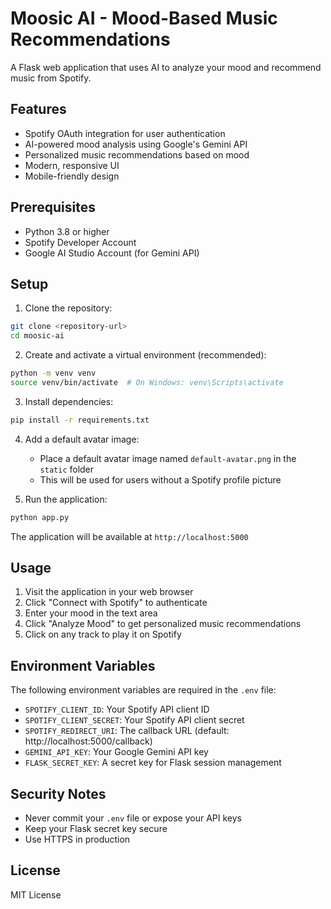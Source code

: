 # Moosic AI - Mood-Based Music Recommendations

A Flask web application that uses AI to analyze your mood and recommend music from Spotify.

## Features

- Spotify OAuth integration for user authentication
- AI-powered mood analysis using Google's Gemini API
- Personalized music recommendations based on mood
- Modern, responsive UI
- Mobile-friendly design

## Prerequisites

- Python 3.8 or higher
- Spotify Developer Account
- Google AI Studio Account (for Gemini API)

## Setup

1. Clone the repository:
```bash
git clone <repository-url>
cd moosic-ai
```

2. Create and activate a virtual environment (recommended):
```bash
python -m venv venv
source venv/bin/activate  # On Windows: venv\Scripts\activate
```

3. Install dependencies:
```bash
pip install -r requirements.txt
```

4. Add a default avatar image:
   - Place a default avatar image named `default-avatar.png` in the `static` folder
   - This will be used for users without a Spotify profile picture

5. Run the application:
```bash
python app.py
```

The application will be available at `http://localhost:5000`

## Usage

1. Visit the application in your web browser
2. Click "Connect with Spotify" to authenticate
3. Enter your mood in the text area
4. Click "Analyze Mood" to get personalized music recommendations
5. Click on any track to play it on Spotify

## Environment Variables

The following environment variables are required in the `.env` file:

- `SPOTIFY_CLIENT_ID`: Your Spotify API client ID
- `SPOTIFY_CLIENT_SECRET`: Your Spotify API client secret
- `SPOTIFY_REDIRECT_URI`: The callback URL (default: http://localhost:5000/callback)
- `GEMINI_API_KEY`: Your Google Gemini API key
- `FLASK_SECRET_KEY`: A secret key for Flask session management

## Security Notes

- Never commit your `.env` file or expose your API keys
- Keep your Flask secret key secure
- Use HTTPS in production

## License

MIT License 